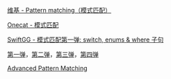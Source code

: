 [维基 - Pattern matching（模式匹配）](http://en.wikipedia.org/wiki/Pattern_matching)

[Onecat - 模式匹配](https://swifter.tips/pattern-match/)

[SwiftGG - 模式匹配第一弹: switch, enums & where 子句](https://swift.gg/2016/04/26/pattern-matching-1/)

[第一弹](http://swift.gg/2016/04/26/pattern-matching-1/)，[第二弹](http://swift.gg/2016/04/27/pattern-matching-2/)，[第三弹](http://swift.gg/2016/04/28/pattern-matching-3/)，[第四弹](http://swift.gg/2016/06/06/pattern-matching-4/)



[Advanced Pattern Matching](https://appventure.me/guides/pattern_matching/intro.html)



